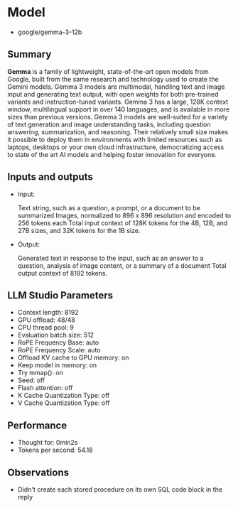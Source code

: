 # Model

- google/gemma-3-12b

## Summary

**Gemma** is a family of lightweight, state-of-the-art open models from Google, built from the same research and technology used to create the Gemini models. Gemma 3 models are multimodal, handling text and image input and generating text output, with open weights for both pre-trained variants and instruction-tuned variants. Gemma 3 has a large, 128K context window, multilingual support in over 140 languages, and is available in more sizes than previous versions. Gemma 3 models are well-suited for a variety of text generation and image understanding tasks, including question answering, summarization, and reasoning. Their relatively small size makes it possible to deploy them in environments with limited resources such as laptops, desktops or your own cloud infrastructure, democratizing access to state of the art AI models and helping foster innovation for everyone.

## Inputs and outputs

- Input:

    Text string, such as a question, a prompt, or a document to be summarized
    Images, normalized to 896 x 896 resolution and encoded to 256 tokens each
    Total input context of 128K tokens for the 4B, 12B, and 27B sizes, and 32K tokens for the 1B size.

- Output:

    Generated text in response to the input, such as an answer to a question, analysis of image content, or a summary of a document
    Total output context of 8192 tokens.

## LLM Studio Parameters

- Context length: 8192
- GPU offload: 48/48
- CPU thread pool: 9
- Evaluation batch size: 512
- RoPE Frequency Base: auto
- RoPE Frequency Scale: auto
- Offload KV cache to GPU memory: on
- Keep model in memory: on
- Try mmap(): on
- Seed: off
- Flash attention: off
- K Cache Quantization Type: off
- V Cache Quantization Type: off

## Performance

- Thought for: 0min2s
- Tokens per second: 54.18

## Observations

- Didn't create each stored procedure on its own SQL code block in the reply
